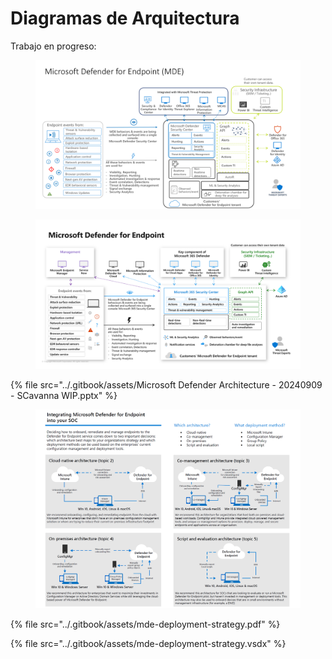 # Diagramas de Arquitectura

Trabajo en progreso:



<figure><img src="../.gitbook/assets/image (1) (1) (1) (1) (1) (1).png" alt=""><figcaption></figcaption></figure>

<figure><img src="../.gitbook/assets/image (1) (1) (1) (1) (1) (1) (1).png" alt=""><figcaption></figcaption></figure>

{% file src="../.gitbook/assets/Microsoft Defender Architecture - 20240909 - SCavanna WIP.pptx" %}



<figure><img src="../.gitbook/assets/image (27).png" alt=""><figcaption></figcaption></figure>

{% file src="../.gitbook/assets/mde-deployment-strategy.pdf" %}

{% file src="../.gitbook/assets/mde-deployment-strategy.vsdx" %}

